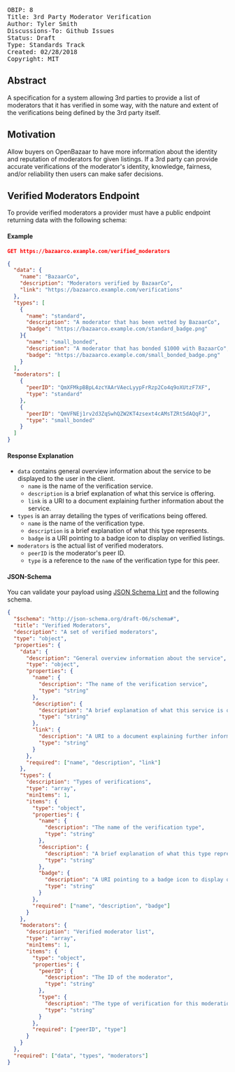 <pre>
OBIP: 8
Title: 3rd Party Moderator Verification
Author: Tyler Smith <tyler@ob1.io>
Discussions-To: Github Issues
Status: Draft
Type: Standards Track
Created: 02/28/2018
Copyright: MIT
</pre>

## Abstract
A specification for a system allowing 3rd parties to provide a list of moderators that it has verified in some way, with the nature and extent of the verifications being defined by the 3rd party itself.

## Motivation
Allow buyers on OpenBazaar to have more information about the identity and reputation of moderators for given listings. If a 3rd party can provide accurate verifications of the moderator's identity, knowledge, fairness, and/or reliability then users can make safer decisions.

## Verified Moderators Endpoint

To provide verified moderators a provider must have a public endpoint returning data with the following schema:

#### Example

```json
GET https://bazaarco.example.com/verified_moderators

{
  "data": {
    "name": "BazaarCo",
    "description": "Moderators verified by BazaarCo",
    "link": "https://bazaarco.example.com/verifications"
  },
  "types": [
    {
      "name": "standard",
      "description": "A moderator that has been vetted by BazaarCo",
      "badge": "https://bazaarco.example.com/standard_badge.png"
    }{
      "name": "small_bonded",
      "description": "A moderator that has bonded $1000 with BazaarCo",
      "badge": "https://bazaarco.example.com/small_bonded_badge.png"
    }
  ],
  "moderators": [
    {
      "peerID": "QmXFMkpBBpL4zcYAArVAecLyypFrRzp2Co4q9oXUtzF7XF",
      "type": "standard"
    },
    {
      "peerID": "QmVFNEj1rv2d3ZqSwhQZW2KT4zsext4cAMsTZRt5dAQqFJ",
      "type": "small_bonded"
    }
  ]
}
```

#### Response Explanation

- `data` contains general overview information about the service to be displayed to the user in the client.
  - `name` is the name of the verification service.
  - `description` is a brief explanation of what this service is offering.
  - `link` is a URI to a document explaining further information about the service.
- `types` is an array detailing the types of verifications being offered.
  - `name` is the name of the verification type.
  - `description` is a brief explanation of what this type represents.
  - `badge` is a URI pointing to a badge icon to display on verified listings.
- `moderators` is the actual list of verified moderators.
  - `peerID` is the moderator's peer ID.
  - `type` is a reference to the `name` of the verification type for this peer.

#### JSON-Schema

You can validate your payload using [JSON Schema Lint](https://jsonschemalint.com/#/version/draft-06/markup/json) and the following schema.

```json
{
  "$schema": "http://json-schema.org/draft-06/schema#",
  "title": "Verified Moderators",
  "description": "A set of verified moderators",
  "type": "object",
  "properties": {
    "data": {
      "description": "General overview information about the service",
      "type": "object",
      "properties": {
        "name": {
          "description": "The name of the verification service",
          "type": "string"
        },
        "description": {
          "description": "A brief explanation of what this service is offering",
          "type": "string"
        },
        "link": {
          "description": "A URI to a document explaining further information about the service",
          "type": "string"
        }
      },
      "required": ["name", "description", "link"]
    },
    "types": {
      "description": "Types of verifications",
      "type": "array",
      "minItems": 1,
      "items": {
        "type": "object",
        "properties": {
          "name": {
            "description": "The name of the verification type",
            "type": "string"
          },
          "description": {
            "description": "A brief explanation of what this type represents",
            "type": "string"
          },
          "badge": {
            "description": "A URI pointing to a badge icon to display on verified listings and profiles",
            "type": "string"
          }
        },
        "required": ["name", "description", "badge"]
      }
    },
    "moderators": {
      "description": "Verified moderator list",
      "type": "array",
      "minItems": 1,
      "items": {
        "type": "object",
        "properties": {
          "peerID": {
            "description": "The ID of the moderator",
            "type": "string"
          },
          "type": {
            "description": "The type of verification for this moderation",
            "type": "string"
          }
        },
        "required": ["peerID", "type"]
      }
    }
  },
  "required": ["data", "types", "moderators"]
}
```